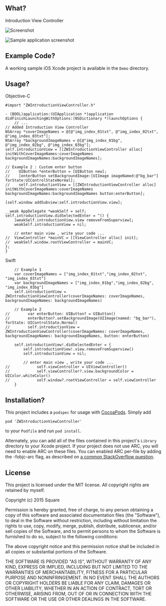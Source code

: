 What?
-----
Introduction View Controller

![Screenshot](https://github.com/squarezw/ZWIntroductionViewController/blob/master/screenshot.gif)

![Sample application screenshot](https://github.com/squarezw/ZWIntroductionViewController/blob/master/screenshot.png "Screenshot of sample application on iPhone")

Example Code?
-------------

A working sample iOS Xcode project is available in the `Demo` directory.

Usage?
----

Objective-C

    #import "ZWIntroductionViewController.h"
    
    - (BOOL)application:(UIApplication *)application didFinishLaunchingWithOptions:(NSDictionary *)launchOptions {
        // ... 
    // Added Introduction View Controller
    NSArray *coverImageNames = @[@"img_index_01txt", @"img_index_02txt", @"img_index_03txt"];
    NSArray *backgroundImageNames = @[@"img_index_01bg", @"img_index_02bg", @"img_index_03bg"];
    self.introductionView = [[ZWIntroductionViewController alloc] initWithCoverImageNames:coverImageNames backgroundImageNames:backgroundImageNames];
    
    // Example 2 : Custom enter button
    //    UIButton *enterButton = [UIButton new];
    //    [enterButton setBackgroundImage:[UIImage imageNamed:@"bg_bar"] forState:UIControlStateNormal];
    //    self.introductionView = [[ZWIntroductionViewController alloc] initWithCoverImageNames:coverImageNames backgroundImageNames:backgroundImageNames button:enterButton];
    
    [self.window addSubview:self.introductionView.view];
    
    __weak AppDelegate *weakSelf = self;
    self.introductionView.didSelectedEnter = ^() {
        [weakSelf.introductionView.view removeFromSuperview];
        weakSelf.introductionView = nil;

        // enter main view , write your code ...
    //  ViewController *mainVC = [[ViewController alloc] init];
    //  weakSelf.window.rootViewController = mainVC;
    };
    }

Swift

        // Example 1
        var coverImageNames = ["img_index_01txt","img_index_02txt", "img_index_03txt"]
        var backgroundImageNames = ["img_index_01bg","img_index_02bg", "img_index_03bg"]
        self.introductionView = ZWIntroductionViewController(coverImageNames: coverImageNames, backgroundImageNames: backgroundImageNames)
        
        // Example 2
    //        var enterButton: UIButton? = UIButton()
    //        enterButton?.setBackgroundImage(UIImage(named: "bg_bar"), forState: UIControlState.Normal)
    //        self.introductionView = ZWIntroductionViewController(coverImageNames: coverImageNames, backgroundImageNames: backgroundImageNames, button: enterButton)
        
        self.introductionView!.didSelectedEnter = {
            self.introductionView!.view.removeFromSuperview()
            self.introductionView = nil;
            
            // enter main view , write your code ...
    //            self.viewController = UIViewController()
    //            self.viewController?.view.backgroundColor = UIColor.whiteColor()
    //            self.window?.rootViewController = self.viewController
        }       
 

Installation?
-------------

This project includes a `podspec` for usage with [CocoaPods](http://http://cocoapods.org/). Simply add

    pod 'ZWIntroductionViewController'

to your `Podfile` and run `pod install`.

Alternately, you can add all of the files contained in this project's `Library` directory to your Xcode project. If your project does not use ARC, you will need to enable ARC on these files. You can enabled ARC per-file by adding the -fobjc-arc flag, as described on [a common StackOverflow question](http://stackoverflow.com/questions/6646052/how-can-i-disable-arc-for-a-single-file-in-a-project).

License
-------

This project is licensed under the MIT license. All copyright rights are retained by myself.

Copyright (c) 2015 Square

Permission is hereby granted, free of charge, to any person obtaining a copy
of this software and associated documentation files (the "Software"), to deal
in the Software without restriction, including without limitation the rights
to use, copy, modify, merge, publish, distribute, sublicense, and/or sell
copies of the Software, and to permit persons to whom the Software is
furnished to do so, subject to the following conditions:

The above copyright notice and this permission notice shall be included in
all copies or substantial portions of the Software.

THE SOFTWARE IS PROVIDED "AS IS", WITHOUT WARRANTY OF ANY KIND, EXPRESS OR
IMPLIED, INCLUDING BUT NOT LIMITED TO THE WARRANTIES OF MERCHANTABILITY,
FITNESS FOR A PARTICULAR PURPOSE AND NONINFRINGEMENT. IN NO EVENT SHALL THE
AUTHORS OR COPYRIGHT HOLDERS BE LIABLE FOR ANY CLAIM, DAMAGES OR OTHER
LIABILITY, WHETHER IN AN ACTION OF CONTRACT, TORT OR OTHERWISE, ARISING FROM,
OUT OF OR IN CONNECTION WITH THE SOFTWARE OR THE USE OR OTHER DEALINGS IN
THE SOFTWARE.
